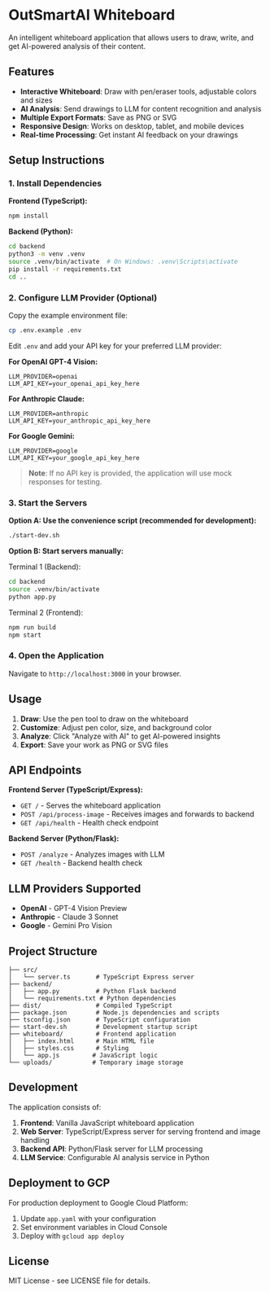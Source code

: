 # OutSmartAI Whiteboard

An intelligent whiteboard application that allows users to draw, write, and get AI-powered analysis of their content.

## Features

- **Interactive Whiteboard**: Draw with pen/eraser tools, adjustable colors and sizes
- **AI Analysis**: Send drawings to LLM for content recognition and analysis
- **Multiple Export Formats**: Save as PNG or SVG
- **Responsive Design**: Works on desktop, tablet, and mobile devices
- **Real-time Processing**: Get instant AI feedback on your drawings

## Setup Instructions

### 1. Install Dependencies

**Frontend (TypeScript):**
```bash
npm install
```

**Backend (Python):**
```bash
cd backend
python3 -m venv .venv
source .venv/bin/activate  # On Windows: .venv\Scripts\activate
pip install -r requirements.txt
cd ..
```

### 2. Configure LLM Provider (Optional)

Copy the example environment file:
```bash
cp .env.example .env
```

Edit `.env` and add your API key for your preferred LLM provider:

**For OpenAI GPT-4 Vision:**
```env
LLM_PROVIDER=openai
LLM_API_KEY=your_openai_api_key_here
```

**For Anthropic Claude:**
```env
LLM_PROVIDER=anthropic
LLM_API_KEY=your_anthropic_api_key_here
```

**For Google Gemini:**
```env
LLM_PROVIDER=google
LLM_API_KEY=your_google_api_key_here
```

> **Note**: If no API key is provided, the application will use mock responses for testing.

### 3. Start the Servers

**Option A: Use the convenience script (recommended for development):**
```bash
./start-dev.sh
```

**Option B: Start servers manually:**

Terminal 1 (Backend):
```bash
cd backend
source .venv/bin/activate
python app.py
```

Terminal 2 (Frontend):
```bash
npm run build
npm start
```

### 4. Open the Application

Navigate to `http://localhost:3000` in your browser.

## Usage

1. **Draw**: Use the pen tool to draw on the whiteboard
2. **Customize**: Adjust pen color, size, and background color
3. **Analyze**: Click "Analyze with AI" to get AI-powered insights
4. **Export**: Save your work as PNG or SVG files

## API Endpoints

**Frontend Server (TypeScript/Express):**
- `GET /` - Serves the whiteboard application
- `POST /api/process-image` - Receives images and forwards to backend
- `GET /api/health` - Health check endpoint

**Backend Server (Python/Flask):**
- `POST /analyze` - Analyzes images with LLM
- `GET /health` - Backend health check

## LLM Providers Supported

- **OpenAI** - GPT-4 Vision Preview
- **Anthropic** - Claude 3 Sonnet
- **Google** - Gemini Pro Vision

## Project Structure

```
├── src/
│   └── server.ts       # TypeScript Express server
├── backend/
│   ├── app.py          # Python Flask backend
│   └── requirements.txt # Python dependencies
├── dist/               # Compiled TypeScript
├── package.json        # Node.js dependencies and scripts
├── tsconfig.json       # TypeScript configuration
├── start-dev.sh        # Development startup script
├── whiteboard/         # Frontend application
│   ├── index.html      # Main HTML file
│   ├── styles.css      # Styling
│   └── app.js         # JavaScript logic
└── uploads/           # Temporary image storage
```

## Development

The application consists of:

1. **Frontend**: Vanilla JavaScript whiteboard application
2. **Web Server**: TypeScript/Express server for serving frontend and image handling
3. **Backend API**: Python/Flask server for LLM processing
4. **LLM Service**: Configurable AI analysis service in Python

## Deployment to GCP

For production deployment to Google Cloud Platform:

1. Update `app.yaml` with your configuration
2. Set environment variables in Cloud Console
3. Deploy with `gcloud app deploy`

## License

MIT License - see LICENSE file for details.
